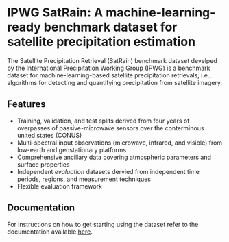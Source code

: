 # IPWG SatRain: A machine-learning-ready benchmark dataset for satellite precipitation estimation

The Satellite Precipitation Retrieval (SatRain) benchmark dataset develped by the
International Precipitation Working Group (IPWG) is a benchmark dataset for
machine-learning-based satellite precipitation retrievals, i.e., algorithms for
detecting and quantifying precipitation from satellite imagery.


## Features

 - Training, validation, and test splits derived from four years of overpasses of passive-microwave sensors
   over the conterminous united states (CONUS)
 - Multi-spectral input observations (microwave, infrared, and visible) from low-earth and geostationary platforms
 - Comprehensive ancillary data covering atmospheric parameters and surface properties
 - Independent *evaluation* datasets dervied from independent time periods, regions, and measurement techniques
 - Flexible evaluation framework

## Documentation

For instructions on how to get starting using the dataset  refer to the documentation available [here](https://ipwgml.readthedocs.io/en/latest/intro.html).
